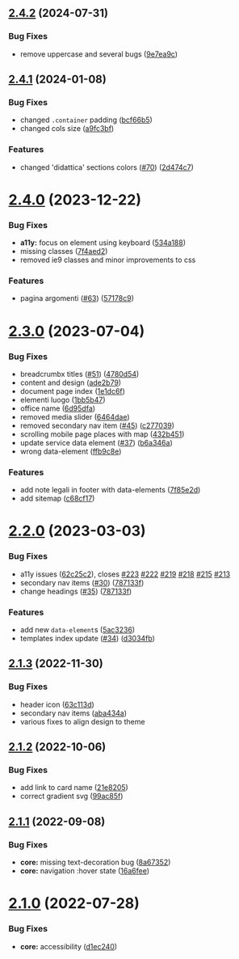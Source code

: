 ## [2.4.2](https://github.com/italia/design-scuole-pagine-statiche/compare/v2.4.1...v2.4.2) (2024-07-31)


### Bug Fixes

* remove uppercase and several bugs ([9e7ea9c](https://github.com/italia/design-scuole-pagine-statiche/commit/9e7ea9c28073f30c86cd26000022c51400feb4d2))



## [2.4.1](https://github.com/italia/design-scuole-pagine-statiche/compare/v2.4.0...v2.4.1) (2024-01-08)


### Bug Fixes

* changed `.container` padding ([bcf66b5](https://github.com/italia/design-scuole-pagine-statiche/commit/bcf66b556202b92597a4bf442c0e7e58941552ba))
* changed cols size ([a9fc3bf](https://github.com/italia/design-scuole-pagine-statiche/commit/a9fc3bff98175d6e967df9c0d4d976fc4680aabe))


### Features

* changed 'didattica' sections colors ([#70](https://github.com/italia/design-scuole-pagine-statiche/issues/70)) ([2d474c7](https://github.com/italia/design-scuole-pagine-statiche/commit/2d474c751463ef458ea1129b68560a70bfeeee20))



# [2.4.0](https://github.com/italia/design-scuole-pagine-statiche/compare/v2.3.0...v2.4.0) (2023-12-22)


### Bug Fixes

* **a11y:** focus on element using keyboard ([534a188](https://github.com/italia/design-scuole-pagine-statiche/commit/534a1882b3e74e9c06fb200ad39c9eb807b25c0f))
* missing classes ([7f4aed2](https://github.com/italia/design-scuole-pagine-statiche/commit/7f4aed2b2933d62200629f8bc4b62bfddfadd4d0))
* removed ie9 classes and minor improvements to css


### Features

* pagina argomenti ([#63](https://github.com/italia/design-scuole-pagine-statiche/issues/63)) ([57178c9](https://github.com/italia/design-scuole-pagine-statiche/commit/57178c9ffdc4605b59c9eba0efd3cf757ec81d82))



# [2.3.0](https://github.com/italia/design-scuole-pagine-statiche/compare/v2.2.0...v2.3.0) (2023-07-04)


### Bug Fixes

* breadcrumbx titles ([#51](https://github.com/italia/design-scuole-pagine-statiche/issues/51)) ([4780d54](https://github.com/italia/design-scuole-pagine-statiche/commit/4780d5425e3eaed3c169a96f428304105388959b))
* content and design ([ade2b79](https://github.com/italia/design-scuole-pagine-statiche/commit/ade2b79dc236caad2384d46e4ac274cceee7669a))
* document page index ([1e1dc6f](https://github.com/italia/design-scuole-pagine-statiche/commit/1e1dc6ff490d4384427678c99b8abf5c0725e88c))
* elementi luogo ([1bb5b47](https://github.com/italia/design-scuole-pagine-statiche/commit/1bb5b47ef38a67c9cedaa59e52bc6cc8c451d92e))
* office name ([6d95dfa](https://github.com/italia/design-scuole-pagine-statiche/commit/6d95dfa877e8c4c144b71bb7c849e2f3b0b20598))
* removed media slider ([6464dae](https://github.com/italia/design-scuole-pagine-statiche/commit/6464daeb84648af763785c9d78590380b75fee35))
* removed secondary nav item ([#45](https://github.com/italia/design-scuole-pagine-statiche/issues/45)) ([c277039](https://github.com/italia/design-scuole-pagine-statiche/commit/c2770392c6c17bf35ccbd8615c00df22467b6699))
* scrolling mobile page places with map ([432b451](https://github.com/italia/design-scuole-pagine-statiche/commit/432b451b892a662ecf2e2c1d9143fb3274fdd7a2))
* update service data element ([#37](https://github.com/italia/design-scuole-pagine-statiche/issues/37)) ([b6a346a](https://github.com/italia/design-scuole-pagine-statiche/commit/b6a346a517f81810ed767917fb4f600e63c20b17))
* wrong data-element ([ffb9c8e](https://github.com/italia/design-scuole-pagine-statiche/commit/ffb9c8e420224a7ea17a46f236fb6878c0f9cdc2))


### Features

* add note legali in footer with data-elements ([7f85e2d](https://github.com/italia/design-scuole-pagine-statiche/commit/7f85e2de9a7c2d23009619d52006d3671394ce49))
* add sitemap ([c68cf17](https://github.com/italia/design-scuole-pagine-statiche/commit/c68cf178625bdb7758a597798af6248c6dcc3b7d))



# [2.2.0](https://github.com/italia/design-scuole-pagine-statiche/compare/v2.1.3...v2.2.0) (2023-03-03)


### Bug Fixes

* a11y issues ([62c25c2](https://github.com/italia/design-scuole-pagine-statiche/commit/62c25c29e9c1ac3d2bffa0b8839643ddbc3ac72a)), closes [#223](https://github.com/italia/design-scuole-pagine-statiche/issues/223) [#222](https://github.com/italia/design-scuole-pagine-statiche/issues/222) [#219](https://github.com/italia/design-scuole-pagine-statiche/issues/219) [#218](https://github.com/italia/design-scuole-pagine-statiche/issues/218) [#215](https://github.com/italia/design-scuole-pagine-statiche/issues/215) [#213](https://github.com/italia/design-scuole-pagine-statiche/issues/213)
* secondary nav items ([#30](https://github.com/italia/design-scuole-pagine-statiche/issues/30)) ([787133f](https://github.com/italia/design-scuole-pagine-statiche/commit/787133f61fab1b59975536e6c286dea90362fd72))
* change headings ([#35](https://github.com/italia/design-scuole-pagine-statiche/pull/35)) ([787133f](https://github.com/italia/design-scuole-pagine-statiche/commit/5ac323686345766129a99303b014a7410a1c16ba))


### Features

* add new `data-element`s ([5ac3236](https://github.com/italia/design-scuole-pagine-statiche/commit/5ac323686345766129a99303b014a7410a1c16ba))
* templates index update ([#34](https://github.com/italia/design-scuole-pagine-statiche/issues/34)) ([d3034fb](https://github.com/italia/design-scuole-pagine-statiche/commit/d3034fb299179a205b016c58ac67d79c4558e8fa))



## [2.1.3](https://github.com/italia/design-scuole-pagine-statiche/compare/v2.1.2...v2.1.3) (2022-11-30)


### Bug Fixes

* header icon ([63c113d](https://github.com/italia/design-scuole-pagine-statiche/commit/63c113dd4699656c04259df0cc251bc3a3546e5f))
* secondary nav items ([aba434a](https://github.com/italia/design-scuole-pagine-statiche/commit/aba434a02f683f9069dfeca9113843c259c03380))
* various fixes to align design to theme



## [2.1.2](https://github.com/italia/design-scuole-pagine-statiche/compare/v2.1.1...v2.1.2) (2022-10-06)


### Bug Fixes

* add link to card name ([21e8205](https://github.com/italia/design-scuole-pagine-statiche/commit/21e82059ab3c7338f15c949d3a97e7101a5b8d0d))
* correct gradient svg ([99ac85f](https://github.com/italia/design-scuole-pagine-statiche/commit/99ac85f4e2d383c69903d31032c4cce0502a0670))



## [2.1.1](https://github.com/italia/design-scuole-pagine-statiche/compare/v2.1.0...v2.1.1) (2022-09-08)


### Bug Fixes

* **core:** missing text-decoration bug ([8a67352](https://github.com/italia/design-scuole-pagine-statiche/commit/8a67352df340a43c4267b585989f24a417bf7796))
* **core:** navigation :hover state ([16a6fee](https://github.com/italia/design-scuole-pagine-statiche/commit/16a6feee752ee9c2f266a4e4c55ab21c967d6f58))



# [2.1.0](https://github.com/italia/design-scuole-pagine-statiche/compare/v2.0.0...v2.1.0) (2022-07-28)


### Bug Fixes

* **core:** accessibility ([d1ec240](https://github.com/italia/design-scuole-pagine-statiche/commit/d1ec2406281679e0fed4efbf8b4c31f12da2be33))



